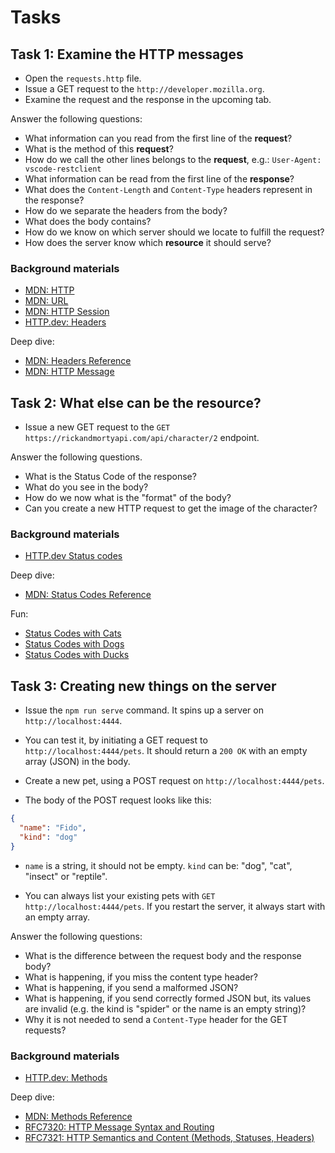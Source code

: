 # Tasks

## Task 1: Examine the HTTP messages

- Open the `requests.http` file.
- Issue a GET request to the `http://developer.mozilla.org`.
- Examine the request and the response in the upcoming tab.

Answer the following questions:

- What information can you read from the first line of the **request**? 
- What is the method of this **request**?
- How do we call the other lines belongs to the **request**, e.g.: `User-Agent: vscode-restclient`
- What information can be read from the first line of the **response**?
- What does the `Content-Length` and `Content-Type` headers represent in the response?
- How do we separate the headers from the body?
- What does the body contains?
- How do we know on which server should we locate to fulfill the request?
- How does the server know which **resource** it should serve?

### Background materials

- [MDN: HTTP](https://developer.mozilla.org/en-US/docs/Web/HTTP)
- [MDN: URL](https://developer.mozilla.org/en-US/docs/Web/URI)
- [MDN: HTTP Session](https://developer.mozilla.org/en-US/docs/Web/HTTP/Session)
- [HTTP.dev: Headers](https://http.dev/headers)

Deep dive:

- [MDN: Headers Reference](https://developer.mozilla.org/en-US/docs/Web/HTTP/Headers)
- [MDN: HTTP Message](https://developer.mozilla.org/en-US/docs/Web/HTTP/Messages)


## Task 2: What else can be the resource?

- Issue a new GET request to the `GET https://rickandmortyapi.com/api/character/2` endpoint.

Answer the following questions.

- What is the Status Code of the response?
- What do you see in the body?
- How do we now what is the "format" of the body?
- Can you create a new HTTP request to get the image of the character?

### Background materials

- [HTTP.dev Status codes](https://http.dev/status)

Deep dive:

- [MDN: Status Codes Reference](https://developer.mozilla.org/en-US/docs/Web/HTTP/Status)

Fun:

- [Status Codes with Cats](https://http.cat/)
- [Status Codes with Dogs](https://http.dog/)
- [Status Codes with Ducks](https://httpducks.com/)

## Task 3: Creating new things on the server

- Issue the `npm run serve` command. It spins up a server on `http://localhost:4444`.
- You can test it, by initiating a GET request to `http://localhost:4444/pets`. It should return a `200 OK` with an empty array (JSON) in the body.

- Create a new pet, using a POST request on `http://localhost:4444/pets`.
- The body of the POST request looks like this:

```json
{
  "name": "Fido",
  "kind": "dog"
}
```

- `name` is a string, it should not be empty. `kind` can be: "dog", "cat", "insect" or "reptile".

- You can always list your existing pets with `GET http://localhost:4444/pets`. If you restart the server, it always start with an empty array.

Answer the following questions:

- What is the difference between the request body and the response body?
- What is happening, if you miss the content type header?
- What is happening, if you send a malformed JSON?
- What is happening, if you send correctly formed JSON but, its values are invalid (e.g. the kind is "spider" or the name is an empty string)?
- Why it is not needed to send a `Content-Type` header for the GET requests?

### Background materials

- [HTTP.dev: Methods](https://http.dev/methods)

Deep dive:

- [MDN: Methods Reference](https://developer.mozilla.org/en-US/docs/Web/HTTP/Methods)
- [RFC7320: HTTP Message Syntax and Routing](https://datatracker.ietf.org/doc/html/rfc7230?utm_source=localhost%3A8080)
- [RFC7321: HTTP Semantics and Content (Methods, Statuses, Headers)](https://datatracker.ietf.org/doc/html/rfc7231?utm_source=localhost%3A8080)
